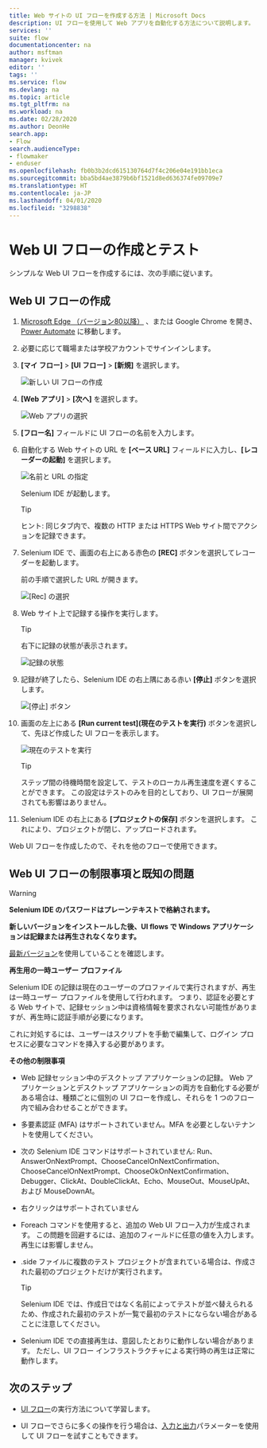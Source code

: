 ```yaml
---
title: Web サイトの UI フローを作成する方法 | Microsoft Docs
description: UI フローを使用して Web アプリを自動化する方法について説明します。
services: ''
suite: flow
documentationcenter: na
author: msftman
manager: kvivek
editor: ''
tags: ''
ms.service: flow
ms.devlang: na
ms.topic: article
ms.tgt_pltfrm: na
ms.workload: na
ms.date: 02/28/2020
ms.author: DeonHe
search.app:
- Flow
search.audienceType:
- flowmaker
- enduser
ms.openlocfilehash: fb0b3b2dcd615130764d7f4c206e04e191bb1eca
ms.sourcegitcommit: bba5bd4ae3879b6bf1521d8ed636374fe09709e7
ms.translationtype: HT
ms.contentlocale: ja-JP
ms.lasthandoff: 04/01/2020
ms.locfileid: "3298838"
---
```

# <a name="create-and-test-your-web-ui-flows"></a>Web UI フローの作成とテスト

シンプルな Web UI フローを作成するには、次の手順に従います。

## <a name="create-a-web-ui-flow"></a>Web UI フローの作成

1. [Microsoft Edge （バージョン80以降）](https://www.microsoft.com/edge) 、または Google Chrome を開き、[Power Automate](https://flow.microsoft.com/) に移動します。

1. 必要に応じて職場または学校アカウントでサインインします。

1. **[マイ フロー]** > **[UI フロー]** > **[新規]** を選択します。

   ![新しい UI フローの作成](../media/create-windows-ui-flow/create-new.png "新しい UI フローの作成")

1. **[Web アプリ]** > **[次へ]** を選択します。
    
   ![Web アプリの選択](../media/create-web-ui-flow/select-web-app.png "Web アプリの選択")

1. **[フロー名]** フィールドに UI フローの名前を入力します。

1. 自動化する Web サイトの URL を **[ベース URL]** フィールドに入力し、**[レコーダーの起動]** を選択します。

   ![名前と URL の指定](../media/create-web-ui-flow/give-a-name.png "名前と URL の指定") 

   Selenium IDE が起動します。

   >[!TIP] 
   >ヒント: 同じタブ内で、複数の HTTP または HTTPS Web サイト間でアクションを記録できます。  

1. Selenium IDE で、画面の右上にある赤色の **[REC]** ボタンを選択してレコーダーを起動します。

   前の手順で選択した URL が開きます。

   ![[Rec] の選択](../media/create-web-ui-flow/select-rec.png "[Rec] の選択")

1.  Web サイト上で記録する操作を実行します。 
    
    >[!TIP]
    >右下に記録の状態が表示されます。

    ![記録の状態](../media/create-web-ui-flow/recording-status.png "記録の状態")

1.  記録が終了したら、Selenium IDE の右上隅にある赤い **[停止]** ボタンを選択します。

    ![[停止] ボタン](../media/create-web-ui-flow/stop-button.png "[停止] ボタン" )

1. 画面の左上にある **[Run current test]\(現在のテストを実行\)** ボタンを選択して、先ほど作成した UI フローを表示します。

    ![現在のテストを実行](../media/create-web-ui-flow/run-test.png "現在のテストを実行")

   >[!TIP]
   >ステップ間の待機時間を設定して、テストのローカル再生速度を遅くすることができます。 この設定はテストのみを目的としており、UI フローが展開されても影響はありません。  
  
1. Selenium IDE の右上にある **[プロジェクトの保存]** ボタンを選択します。 これにより、プロジェクトが閉じ、アップロードされます。

Web UI フローを作成したので、それを他のフローで使用できます。

## <a name="limitations-and-known-issues-for-web-ui-flows"></a>Web UI フローの制限事項と既知の問題

>[!WARNING]
>**Selenium IDE のパスワードはプレーンテキストで格納されます。**  


**新しいバージョンをインストールした後、UI flows で Windows アプリケーションは記録または再生されなくなります。**

[最新バージョン](https://go.microsoft.com/fwlink/?linkid=2102613&clcid=0x409)を使用していることを確認します。

**再生用の一時ユーザー プロファイル**

Selenium IDE の記録は現在のユーザーのプロファイルで実行されますが、再生は一時ユーザー プロファイルを使用して行われます。 つまり、認証を必要とする Web サイトで、記録セッション中は資格情報を要求されない可能性がありますが、再生時に認証手順が必要になります。 

これに対処するには、ユーザーはスクリプトを手動で編集して、ログイン プロセスに必要なコマンドを挿入する必要があります。

**その他の制限事項**

-   Web 記録セッション中のデスクトップ アプリケーションの記録。 Web アプリケーションとデスクトップ アプリケーションの両方を自動化する必要がある場合は、種類ごとに個別の UI フローを作成し、それらを 1 つのフロー内で組み合わせることができます。

-   多要素認証 (MFA) はサポートされていません。MFA を必要としないテナントを使用してください。

-   次の Selenium IDE コマンドはサポートされていません: Run、AnswerOnNextPrompt、ChooseCancelOnNextConfirmation、ChooseCancelOnNextPrompt、ChooseOkOnNextConfirmation、Debugger、ClickAt、DoubleClickAt、Echo、MouseOut、MouseUpAt、および MouseDownAt。

-   右クリックはサポートされていません 

-   Foreach コマンドを使用すると、追加の Web UI フロー入力が生成されます。 この問題を回避するには、追加のフィールドに任意の値を入力します。 再生には影響しません。

-   .side ファイルに複数のテスト プロジェクトが含まれている場合は、作成された最初のプロジェクトだけが実行されます。 

     >[!TIP]
     >Selenium IDE では、作成日ではなく名前によってテストが並べ替えられるため、作成された最初のテストが一覧で最初のテストにならない場合があることに注意してください。

-   Selenium IDE での直接再生は、意図したとおりに動作しない場合があります。 ただし、UI フロー インフラストラクチャによる実行時の再生は正常に動作します。

## <a name="next-steps"></a>次のステップ

- [UI フロー](run-ui-flow.md)の実行方法について学習します。

- UI フローでさらに多くの操作を行う場合は、[入力と出力](inputs-outputs-web.md)パラメーターを使用して UI フローを試すこともできます。

 
